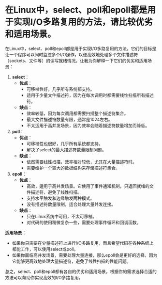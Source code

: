 # 在Linux中，select、poll和epoll都是用于实现I/O多路复用的方法，请比较优劣和适用场景。

在Linux中，select、poll和epoll都是用于实现I/O多路复用的方法，它们的目标是让一个程序可以同时监控多个I/O操作，以便高效地处理多个文件描述符（sockets、文件等）的读写就绪情况。让我为你解释一下它们的优劣和适用场景：

1.  **select**： 
    - **优点**： 
        * 可移植性好，几乎所有系统都支持。
        * 适用于少量文件描述符，因为在每次调用时都需要线性扫描所有描述符。
    - **缺点**： 
        * 效率较低，因为每次调用都需要扫描整个描述符集合。
        * 最大文件描述符数量有限，通常是1024左右。
        * 不太适用于高并发场景，因为效率会随着描述符数量增加而降低。
2.  **poll**： 
    - **优点**： 
        * 可移植性也很好，几乎所有系统都支持。
        * 解决了select的最大描述符数量限制问题。
    - **缺点**： 
        * 依然需要线性扫描，效率相对较低，尤其在大量描述符时。
        * 需要维护一个较大的数据结构来存储描述符集合。
3.  **epoll**： 
    - **优点**： 
        * 高效，适用于高并发场景。它使用了事件通知机制，只返回就绪的文件描述符，避免了线性扫描。
        * 支持水平触发和边缘触发两种模式。
        * 没有描述符数量限制，适合处理大量并发连接。
    - **缺点**： 
        * 只在Linux系统中可用，不太可移植。
        * 对代码的使用稍微复杂一些，需要处理事件循环和回调函数。

**适用场景**：

+ 如果你只需要在少量描述符上进行I/O多路复用，而且希望代码在各种系统上都能工作，可以使用select或poll。
+ 如果你面临高并发场景，需要处理大量连接，那么epoll会是更好的选择，因为它能够更高效地处理大量描述符，避免了线性扫描的性能问题。

总之，select、poll和epoll都有各自的优劣和适用场景，根据你的需求选择合适的方法可以帮助你实现高效的I/O多路复用。

